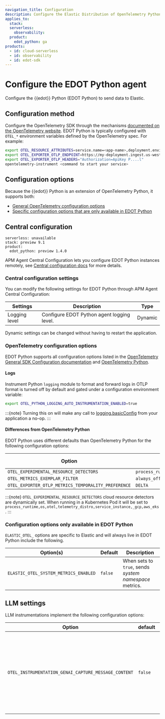 ```yaml
---
navigation_title: Configuration
description: Configure the Elastic Distribution of OpenTelemetry Python (EDOT Python) to send data to Elastic.
applies_to:
  stack:
  serverless:
    observability:
  product:
    edot_python: ga
products:
  - id: cloud-serverless
  - id: observability
  - id: edot-sdk
---
```


# Configure the EDOT Python agent

Configure the {{edot}} Python (EDOT Python) to send data to Elastic.

## Configuration method

Configure the OpenTelemetry SDK through the mechanisms [documented on the OpenTelemetry website](https://opentelemetry.io/docs/zero-code/python/configuration/). EDOT Python is typically configured with `OTEL_*` environment variables defined by the OpenTelemetry spec. For example:

```sh
export OTEL_RESOURCE_ATTRIBUTES=service.name=<app-name>,deployment.environment.name=<env-name>
export OTEL_EXPORTER_OTLP_ENDPOINT=https://my-deployment.ingest.us-west1.gcp.cloud.es.io
export OTEL_EXPORTER_OTLP_HEADERS="Authorization=ApiKey P....l"
opentelemetry-instrument <command to start your service>
```

## Configuration options

Because the {{edot}} Python is an extension of OpenTelemetry Python, it supports both:

* [General OpenTelemetry configuration options](#opentelemetry-configuration-options)
* [Specific configuration options that are only available in EDOT Python](#configuration-options-only-available-in-edot-python)

## Central configuration

```{applies_to}
serverless: unavailable
stack: preview 9.1 
product:
  edot_python: preview 1.4.0
```

APM Agent Central Configuration lets you configure EDOT Python instances remotely, see [Central configuration docs](/reference/central-configuration.md) for more details.

### Central configuration settings

You can modify the following settings for EDOT Python through APM Agent Central Configuration:

| Settings      | Description                                 | Type    |
|--------------|---------------------------------------------|---------|
| Logging level | Configure EDOT Python agent logging level. | Dynamic |

Dynamic settings can be changed without having to restart the application.

### OpenTelemetry configuration options

EDOT Python supports all configuration options listed in the [OpenTelemetry General SDK Configuration documentation](https://opentelemetry.io/docs/languages/sdk-configuration/general/) and [OpenTelemetry Python](https://opentelemetry.io/docs/languages/python).

#### Logs

Instrument Python `logging` module to format and forward logs in OTLP format is turned off by default and gated under a configuration environment variable:

```sh
export OTEL_PYTHON_LOGGING_AUTO_INSTRUMENTATION_ENABLED=true
```

:::{note}
Turning this on will make any call to [logging.basicConfig](https://docs.python.org/3/library/logging.html#logging.basicConfig) from your application a no-op.
:::

#### Differences from OpenTelemetry Python

EDOT Python uses different defaults than OpenTelemetry Python for the following configuration options:

| Option | EDOT Python default | OpenTelemetry Python default |
|---|---|---|
| `OTEL_EXPERIMENTAL_RESOURCE_DETECTORS` | `process_runtime,os,otel,telemetry_distro,service_instance,_gcp,aws_ec2,aws_ecs,aws_elastic_beanstalk,azure_app_service,azure_vm` | `otel` |
| `OTEL_METRICS_EXEMPLAR_FILTER` | `always_off` | `trace_based` |
| `OTEL_EXPORTER_OTLP_METRICS_TEMPORALITY_PREFERENCE` | `DELTA` | `CUMULATIVE` |

:::{note}
`OTEL_EXPERIMENTAL_RESOURCE_DETECTORS` cloud resource detectors are dynamically set. When running in a Kubernetes Pod it will be set to `process_runtime,os,otel,telemetry_distro,service_instance,_gcp,aws_eks`.
:::


### Configuration options only available in EDOT Python

`ELASTIC_OTEL_` options are specific to Elastic and will always live in EDOT Python include the following.

| Option(s) | Default | Description |
|---|---|---|
| `ELASTIC_OTEL_SYSTEM_METRICS_ENABLED` | `false` | When sets to `true`, sends *system namespace* metrics. |

## LLM settings

LLM instrumentations implement the following configuration options:

| Option                                                | default | description               |
|-------------------------------------------------------|---------|:--------------------------|
| `OTEL_INSTRUMENTATION_GENAI_CAPTURE_MESSAGE_CONTENT`  | `false`| If set to `true`, enables the capturing of request and response content in the log events outputted by the agent.
